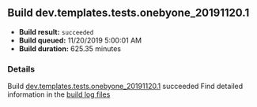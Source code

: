 ## Build dev.templates.tests.onebyone_20191120.1
- **Build result:** `succeeded`
- **Build queued:** 11/20/2019 5:00:01 AM
- **Build duration:** 625.35 minutes
### Details
Build [dev.templates.tests.onebyone_20191120.1](https://winappstudio.visualstudio.com/web/build.aspx?pcguid=a4ef43be-68ce-4195-a619-079b4d9834c2&builduri=vstfs%3a%2f%2f%2fBuild%2fBuild%2f31964) succeeded
Find detailed information in the [build log files]()
